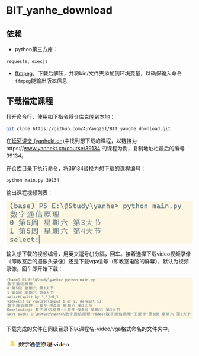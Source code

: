 # BIT_yanhe_download

 ## 依赖
 
 * python第三方库： 
 ```
 requests、execjs
 ```
 * [ffmpeg](https://www.gyan.dev/ffmpeg/builds/ffmpeg-release-essentials.zip)，下载后解压，并将bin/文件夹添加到环境变量，以确保输入命令``` ffmpeg ```能输出版本信息

 ## 下载指定课程

打开命令行，使用如下指令将仓库克隆到本地：

```bash
git clone https://github.com/AuYang261/BIT_yanghe_download.git
```

在[延河课堂 (yanhekt.cn)](https://www.yanhekt.cn/recordCourse)中找到想下载的课程，以链接为https://www.yanhekt.cn/course/39134 的课程为例，复制地址栏最后的编号39134。

在仓库目录下执行命令，将39134替换为想下载的课程编号：

```bash
python main.py 39134
```

输出课程视频列表：

![image-20230331172059079](md/README/image-20230331172059079.png)

输入想下载的视频编号，用英文逗号(,)分隔，回车。接着选择下载video视频录像（即教室后的摄像头录像）还是下载vga信号（即教室电脑的屏幕），默认为视频录像。回车即开始下载：

![image-20230331173242553](md/README/image-20230331173242553.png)

下载完成的文件在同级目录下以课程名-video/vga格式命名的文件夹中。

![image-20230331172530624](md/README/image-20230331172530624.png)
